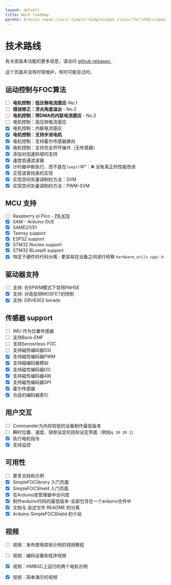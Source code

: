 ```yaml
---
layout: default
title: Work roadmap
parent: Arduino <span class="simple">Simple<span class="foc">FOC</span>library</span>支持Driver support: DRV8302 borads
---
```


#  技术路线

有关库版本功能的更多信息，请访问 [github releases <i class="fa fa-tag"></i>](https://github.com/simplefoc/Arduino-FOC/releases). 

这个页面并没有时常维护，有时可能会过时。

## 运动控制与FOC算法
- [ ] **电机控制：低压侧电流感应**-No.1
- [ ] **错误修正：浮点角度溢出** - No.2
- [ ] **电机控制：带DMA的内联电流感应** - No.3
- [ ] 电机控制：高压侧电流感应
- [x] 电机控制：内联电流感应
- [x] **电机控制：支持步进电机**
- [x] 电机控制：支持霍尔传感器换向
- [x] 电机控制：支持完全开环操作（无传感器）
- [x] 添加对加速斜坡的支持
- [x] 速度低通滤波器
- [x] 计时器中断执行，而不是在`loop()`中”：❌ 没有真正的性能改进
- [x] 正弦波查找表的实现
- [X] 实现空间矢量调制的方法：SVM
- [x] 实现空间矢量调制的方法：PWM-SVM

## MCU 支持
- [ ] Raspberry pi Pico - [PR #78](https://github.com/simplefoc/Arduino-FOC/pull/78)
- [x] SAM - Arduino DUE
- [x] SAMD21/51
- [x] Teensy support
- [x] ESP32 support
- [x] STM32 Nucleo support
- [x] STM32 BLuepill support
- [x] 特定于硬件的代码分离 : 更容易在设备之间进行转移 `hardware_utils.cpp/.h`

## 驱动器支持
- [ ] 支持: 在6PWM模式下禁用PAHSE
- [x] 支持: 对高低侧MOSFET的控制
- [x] 支持: DRV8302 borads

## 传感器 support

- [ ] IMU 作为位置传感器
- [ ] 支持Back-EMF
- [ ] 支持Senosrless-FOC
- [ ] 支持磁性编码器SSI
- [x] 支持磁性编码器PWM
- [x] 支持磁编码器模拟
- [x] 支持磁性编码器I2C
- [x] 支持磁性编码器ABI
- [x] 支持磁性编码器SPI
- [x] 霍尔传感器
- [x] 合适的编码器索引

## 用户交互

- [ ] Commander为内存较低的设备制作最低版本
- [ ] 瞬时位置、速度、扭矩设定的目标设定界面（例如`q 10 20 1`）
- [x] 执行电机指令
- [x] 支持监控

## 可用性

- [ ] 更多文档和示例
- [x] <span class="simple">Simple<span class="foc">FOC</span>library</span> 入门页面
- [x] <span class="simple">Simple<span class="foc">FOC</span>Shield</span> 入门页面
- [x] 在Arduino库管理器中访问库
- [x] 制作arduino代码的最低版本-全部包含在一个arduino文件中
- [x] 文档与 自述文件 README 的分离
- [x] Arduino <span class="simple">Simple<span class="foc">FOC</span>Shield</span> 的介绍

## 视频  

- [ ] 视频：发布使用库和示例的视频教程
- [ ] 视频：编码设置和程序视频
- [x] 视频：HMBGC上运行的两个电机示例
- [x] 视频：简单演示的视频












